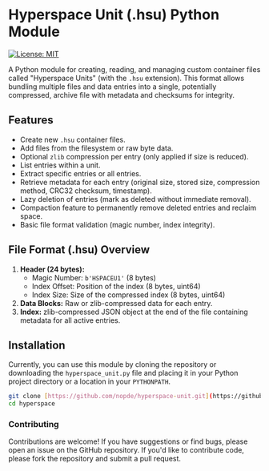 # Hyperspace Unit (.hsu) Python Module

[![License: MIT](https://img.shields.io/badge/License-MIT-yellow.svg)](https://opensource.org/licenses/MIT)

A Python module for creating, reading, and managing custom container files called "Hyperspace Units" (with the `.hsu` extension). This format allows bundling multiple files and data entries into a single, potentially compressed, archive file with metadata and checksums for integrity.

## Features

* Create new `.hsu` container files.
* Add files from the filesystem or raw byte data.
* Optional `zlib` compression per entry (only applied if size is reduced).
* List entries within a unit.
* Extract specific entries or all entries.
* Retrieve metadata for each entry (original size, stored size, compression method, CRC32 checksum, timestamp).
* Lazy deletion of entries (mark as deleted without immediate removal).
* Compaction feature to permanently remove deleted entries and reclaim space.
* Basic file format validation (magic number, index integrity).

## File Format (.hsu) Overview

1.  **Header (24 bytes):**
    * Magic Number: `b'HSPACEU1'` (8 bytes)
    * Index Offset: Position of the index (8 bytes, uint64)
    * Index Size: Size of the compressed index (8 bytes, uint64)
2.  **Data Blocks:** Raw or zlib-compressed data for each entry.
3.  **Index:** zlib-compressed JSON object at the end of the file containing metadata for all active entries.

## Installation

Currently, you can use this module by cloning the repository or downloading the `hyperspace_unit.py` file and placing it in your Python project directory or a location in your `PYTHONPATH`.

```bash
git clone [https://github.com/nopde/hyperspace-unit.git](https://github.com/nopde/hyperspace-unit.git)
cd hyperspace
```

### Contributing

Contributions are welcome! If you have suggestions or find bugs, please open an issue on the GitHub repository. If you'd like to contribute code, please fork the repository and submit a pull request.